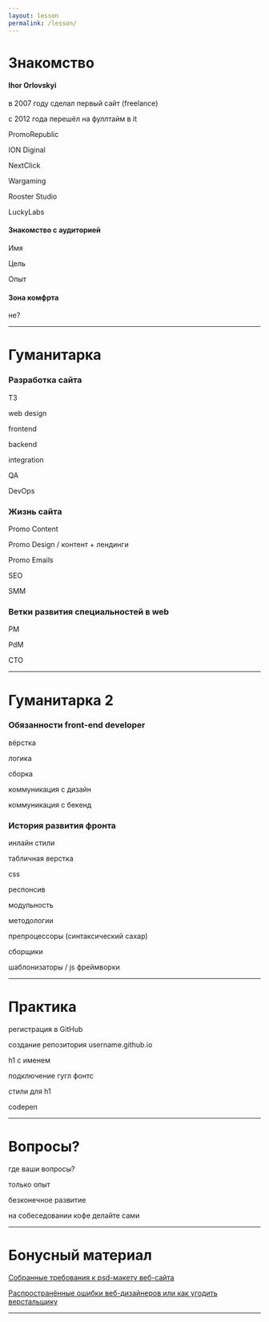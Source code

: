 ```yaml
---
layout: lesson
permalink: /lesson/
---
```


# Знакомство

#### Ihor Orlovskyi

в 2007 году сделал первый сайт (freelance)

c 2012 года перешёл на фуллтайм в it

PromoRepublic

ION Diginal

NextClick

Wargaming

Rooster Studio

LuckyLabs

#### Знакомство с аудиторией

Имя

Цель

Опыт

#### Зона комфрта

не?

---

# Гуманитарка

### Разработка сайта

ТЗ

web design

frontend

backend

integration

QA

DevOps

### Жизнь сайта

Promo Content

Promo Design / контент + лендинги

Promo Emails

SEO

SMM

### Ветки развития специальностей в web

PM

PdM

CTO

---

# Гуманитарка 2

### Обязанности front-end developer

вёрстка

логика

сборка

коммуникация с дизайн

коммуникация с бекенд

### История развития фронта

инлайн стили

табличная верстка

css

респонсив

модульность

методологии

препроцессоры (синтаксический сахар)

сборщики

шаблонизаторы / js фреймворки

---

# Практика

регистрация в GitHub

создание репозитория username.github.io

h1 с именем

подключение гугл фонтс

стили для h1

codepen

---

# Вопросы?

где ваши вопросы?

только опыт

безконечное развитие

на собеседовании кофе делайте сами

---

# Бонусный материал

[Собранные требования к psd-макету веб-сайта](https://habrahabr.ru/post/197588/)

[Распространённые ошибки веб-дизайнеров или как угодить верстальщику](https://habrahabr.ru/post/220681/)

---
